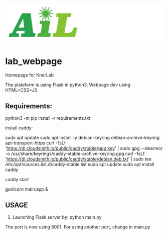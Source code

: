 ![plot](staticFiles/assets/AIL_logo.png)
# lab_webpage
Homepage for KnerLab

The plateform is using Flask in python3.
Webpage dev using HTML+CSS+JS

## Requirements:

python3 -m pip install -r requirements.txt

install caddy:

sudo apt update
sudo apt install -y debian-keyring debian-archive-keyring apt-transport-https
curl -1sLf 'https://dl.cloudsmith.io/public/caddy/stable/gpg.key' | sudo gpg --dearmor -o /usr/share/keyrings/caddy-stable-archive-keyring.gpg
curl -1sLf 'https://dl.cloudsmith.io/public/caddy/stable/debian.deb.txt' | sudo tee /etc/apt/sources.list.d/caddy-stable.list
sudo apt update
sudo apt install caddy

caddy start

gunicorn main:app &

<!-- 1. install flask:
   python -m pip install flask
2. install docx: 
   python -m pip install python-docx
3. install stylecloud:
   python -m pip install stylecloud -->


## USAGE

1. Launching Flask server by:
   python main.py

The port is now using 8001. For using another port, change in main.py
